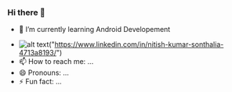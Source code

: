### Hi there 👋

<!--
**nks102000/nks102000** is a ✨ _special_ ✨ repository because its `README.md` (this file) appears on your GitHub profile.

Here are some ideas to get you started:
-->
- 🌱 I’m currently learning Android Developement
<!-- 👯 I’m looking to collaborate on Front End Android Developemint
- 🤔 I’m looking for help with ...-->
- ![alt text](https://github.com/nks102000/nks102000/blob/main/Linkedin.png "Linkedin")("https://www.linkedin.com/in/nitish-kumar-sonthalia-4713a8193/")
- 📫 How to reach me: ...
- 😄 Pronouns: ...
- ⚡ Fun fact: ...

